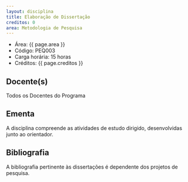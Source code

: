 ```yaml
---
layout: disciplina
title: Elaboração de Dissertação
creditos: 0
area: Metodologia de Pesquisa
---
```


- Área: {{ page.area }}     
- Código: PEQ003
- Carga horária: 15 horas 
- Créditos: {{ page.creditos }}

## Docente(s) 

Todos os Docentes do Programa

## Ementa

A disciplina compreende as atividades de estudo dirigido,
desenvolvidas junto ao orientador.

## Bibliografia

A bibliografia pertinente às dissertações é dependente dos projetos de pesquisa.
